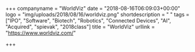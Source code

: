 +++
companyname = "WorldViz"
date = "2018-08-16T06:09:03+00:00"
logo = "img/uploads/2018/08/16/worldviz.png"
shortdescription = " "
tags = ["IPO", "Software", "Biotech", "Robotics", "Connected Devices", "AI", "Acquired", "spievak", "2018class"]
title = "WorldViz"
urllink = "https://www.worldviz.com/"

+++

